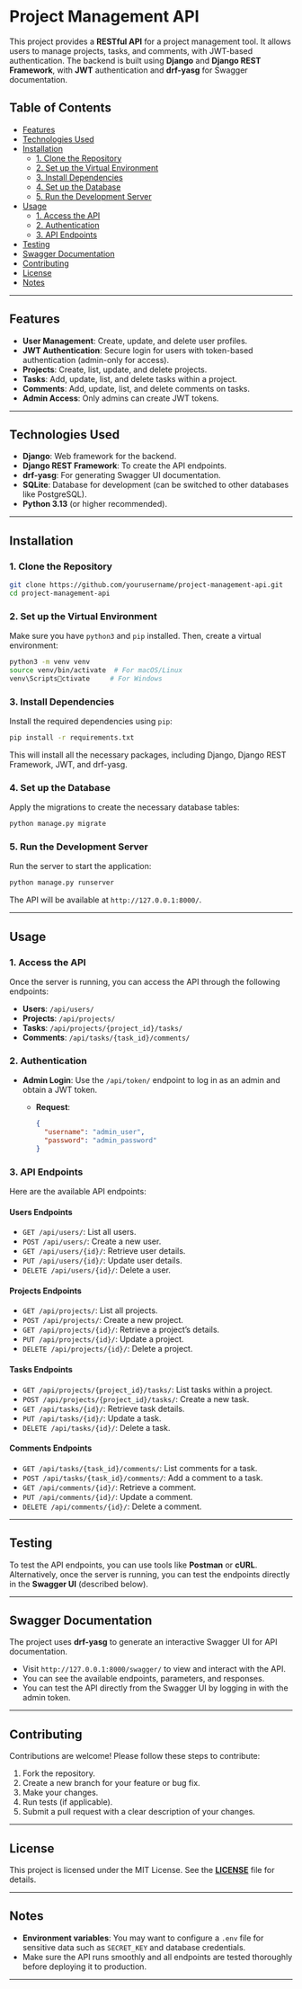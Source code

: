 
# Project Management API

This project provides a **RESTful API** for a project management tool. It allows users to manage projects, tasks, and comments, with JWT-based authentication. The backend is built using **Django** and **Django REST Framework**, with **JWT** authentication and **drf-yasg** for Swagger documentation.

## Table of Contents

- [Features](#features)
- [Technologies Used](#technologies-used)
- [Installation](#installation)
  - [1. Clone the Repository](#1-clone-the-repository)
  - [2. Set up the Virtual Environment](#2-set-up-the-virtual-environment)
  - [3. Install Dependencies](#3-install-dependencies)
  - [4. Set up the Database](#4-set-up-the-database)
  - [5. Run the Development Server](#5-run-the-development-server)
- [Usage](#usage)
  - [1. Access the API](#1-access-the-api)
  - [2. Authentication](#2-authentication)
  - [3. API Endpoints](#3-api-endpoints)
- [Testing](#testing)
- [Swagger Documentation](#swagger-documentation)
- [Contributing](#contributing)
- [License](#license)
- [Notes](#notes)

---

## Features

- **User Management**: Create, update, and delete user profiles.
- **JWT Authentication**: Secure login for users with token-based authentication (admin-only for access).
- **Projects**: Create, list, update, and delete projects.
- **Tasks**: Add, update, list, and delete tasks within a project.
- **Comments**: Add, update, list, and delete comments on tasks.
- **Admin Access**: Only admins can create JWT tokens.

---

## Technologies Used

- **Django**: Web framework for the backend.
- **Django REST Framework**: To create the API endpoints.
- **drf-yasg**: For generating Swagger UI documentation.
- **SQLite**: Database for development (can be switched to other databases like PostgreSQL).
- **Python 3.13** (or higher recommended).

---

## Installation

### 1. Clone the Repository

```bash
git clone https://github.com/yourusername/project-management-api.git
cd project-management-api
```

### 2. Set up the Virtual Environment

Make sure you have `python3` and `pip` installed. Then, create a virtual environment:

```bash
python3 -m venv venv
source venv/bin/activate  # For macOS/Linux
venv\Scriptsctivate     # For Windows
```

### 3. Install Dependencies

Install the required dependencies using `pip`:

```bash
pip install -r requirements.txt
```

This will install all the necessary packages, including Django, Django REST Framework, JWT, and drf-yasg.

### 4. Set up the Database

Apply the migrations to create the necessary database tables:

```bash
python manage.py migrate
```

### 5. Run the Development Server

Run the server to start the application:

```bash
python manage.py runserver
```

The API will be available at `http://127.0.0.1:8000/`.

---

## Usage

### 1. Access the API

Once the server is running, you can access the API through the following endpoints:

- **Users**: `/api/users/`
- **Projects**: `/api/projects/`
- **Tasks**: `/api/projects/{project_id}/tasks/`
- **Comments**: `/api/tasks/{task_id}/comments/`

### 2. Authentication

- **Admin Login**: Use the `/api/token/` endpoint to log in as an admin and obtain a JWT token.

  - **Request**:
    ```json
    {
      "username": "admin_user",
      "password": "admin_password"
    }
    ```

### 3. API Endpoints

Here are the available API endpoints:

#### Users Endpoints

- `GET /api/users/`: List all users.
- `POST /api/users/`: Create a new user.
- `GET /api/users/{id}/`: Retrieve user details.
- `PUT /api/users/{id}/`: Update user details.
- `DELETE /api/users/{id}/`: Delete a user.

#### Projects Endpoints

- `GET /api/projects/`: List all projects.
- `POST /api/projects/`: Create a new project.
- `GET /api/projects/{id}/`: Retrieve a project’s details.
- `PUT /api/projects/{id}/`: Update a project.
- `DELETE /api/projects/{id}/`: Delete a project.

#### Tasks Endpoints

- `GET /api/projects/{project_id}/tasks/`: List tasks within a project.
- `POST /api/projects/{project_id}/tasks/`: Create a new task.
- `GET /api/tasks/{id}/`: Retrieve task details.
- `PUT /api/tasks/{id}/`: Update a task.
- `DELETE /api/tasks/{id}/`: Delete a task.

#### Comments Endpoints

- `GET /api/tasks/{task_id}/comments/`: List comments for a task.
- `POST /api/tasks/{task_id}/comments/`: Add a comment to a task.
- `GET /api/comments/{id}/`: Retrieve a comment.
- `PUT /api/comments/{id}/`: Update a comment.
- `DELETE /api/comments/{id}/`: Delete a comment.

---

## Testing

To test the API endpoints, you can use tools like **Postman** or **cURL**. Alternatively, once the server is running, you can test the endpoints directly in the **Swagger UI** (described below).

---

## Swagger Documentation

The project uses **drf-yasg** to generate an interactive Swagger UI for API documentation.

- Visit `http://127.0.0.1:8000/swagger/` to view and interact with the API.
- You can see the available endpoints, parameters, and responses.
- You can test the API directly from the Swagger UI by logging in with the admin token.

---

## Contributing

Contributions are welcome! Please follow these steps to contribute:

1. Fork the repository.
2. Create a new branch for your feature or bug fix.
3. Make your changes.
4. Run tests (if applicable).
5. Submit a pull request with a clear description of your changes.

---

## License

This project is licensed under the MIT License. See the **[LICENSE](LICENSE)** file for details.

---

## Notes

- **Environment variables**: You may want to configure a `.env` file for sensitive data such as `SECRET_KEY` and database credentials.
- Make sure the API runs smoothly and all endpoints are tested thoroughly before deploying it to production.

---
